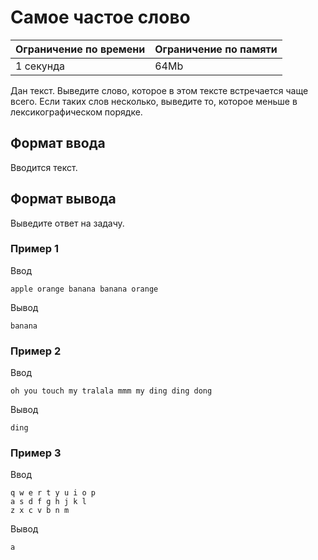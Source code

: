 # Самое частое слово

| Ограничение по времени |  Ограничение по памяти|
|--|--|
| 1 секунда | 64Mb |

Дан текст. Выведите слово, которое в этом тексте встречается чаще всего. Если таких слов несколько, выведите то, которое меньше в лексикографическом порядке.

## Формат ввода

Вводится текст.

## Формат вывода

Выведите ответ на задачу.

### Пример 1

Ввод

    apple orange banana banana orange

Вывод

    banana

### Пример 2

Ввод

    oh you touch my tralala mmm my ding ding dong

Вывод

    ding

### Пример 3

Ввод

    q w e r t y u i o p
    a s d f g h j k l
    z x c v b n m


Вывод

    a